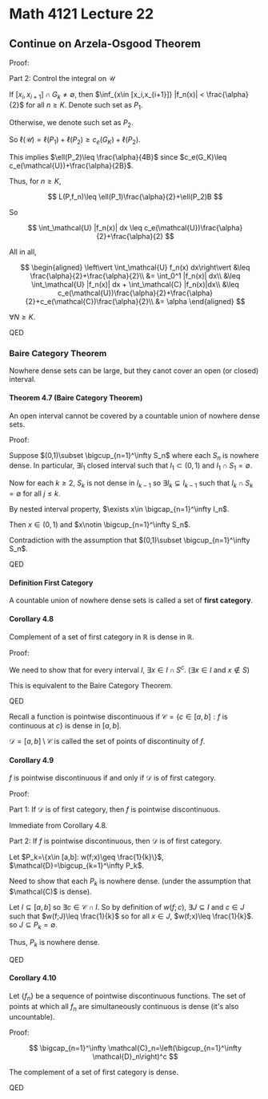# Math 4121 Lecture 22

## Continue on Arzela-Osgood Theorem



Proof:

Part 2: Control the integral on $\mathcal{U}$

If $[x_i,x_{i+1}]\cap G_k\neq \emptyset$, then $\inf_{x\in [x_i,x_{i+1}]} |f_n(x)| < \frac{\alpha}{2}$ for all $n\geq K$. Denote such set as $P_1$.

Otherwise, we denote such set as $P_2$.

So $\ell(\mathcal{U})=\ell(P_1)+\ell(P_2)\geq c_e(G_K)+\ell(P_2)$.

This implies $\ell(P_2)\leq \frac{\alpha}{4B}$ since $c_e(G_K)\leq c_e(\mathcal{U})+\frac{\alpha}{2B}$.

Thus, for $n\geq K$,

$$
L(P,f_n)\leq \ell(P_1)\frac{\alpha}{2}+\ell(P_2)B
$$

So

$$
\int_\mathcal{U} |f_n(x)| dx \leq c_e(\mathcal{U})\frac{\alpha}{2}+\frac{\alpha}{2}
$$

All in all,

$$
\begin{aligned}
\left\vert \int_\mathcal{U} f_n(x) dx\right\vert &\leq \frac{\alpha}{2}+\frac{\alpha}{2}\\
&= \int_0^1 |f_n(x)| dx\\
&\leq \int_\mathcal{U} |f_n(x)| dx + \int_\mathcal{C} |f_n(x)|dx\\
&\leq c_e(\mathcal{U})\frac{\alpha}{2}+\frac{\alpha}{2}+c_e(\mathcal{C})\frac{\alpha}{2}\\
&= \alpha
\end{aligned}
$$

$\forall N\geq K$.

QED

### Baire Category Theorem

Nowhere dense sets can be large, but they canot cover an open (or closed) interval.

#### Theorem 4.7 (Baire Category Theorem)

An open interval cannot be covered by a countable union of nowhere dense sets.

Proof:

Suppose $(0,1)\subset \bigcup_{n=1}^\infty S_n$ where each $S_n$ is nowhere dense. In particular, $\exists I_1$ closed interval such that $I_1\subset (0,1)$ and $I_1\cap S_1=\emptyset$.

Now for each $k\geq 2$, $S_k$ is not dense in $I_{k-1}$ so $\exists I_k\subsetneq I_{k-1}$ such that $I_k\cap S_k=\emptyset$ for all $j\leq k$.

By nested interval property, $\exists x\in \bigcap_{n=1}^\infty I_n$.

Then $x\in (0,1)$ and $x\notin \bigcup_{n=1}^\infty S_n$.

Contradiction with the assumption that $(0,1)\subset \bigcup_{n=1}^\infty S_n$.

QED

#### Definition First Category

A countable union of nowhere dense sets is called a set of **first category**.

#### Corollary 4.8

Complement of a set of first category in $\mathbb{R}$ is dense in $\mathbb{R}$.

Proof:

We need to show that for every interval $I$, $\exists x\in I\cap S^c$. ($\exists x\in I$ and $x\notin S$)

This is equivalent to the Baire Category Theorem.

QED

Recall a function is pointwise discontinuous if $\mathcal{C}=\{c\in [a,b]: f\text{ is continuous at } c\}$ is dense in $[a,b]$.

$\mathcal{D}=[a,b]\setminus \mathcal{C}$ is called the set of points of discontinuity of $f$.

#### Corollary 4.9

$f$ is pointwise discontinuous if and only if $\mathcal{D}$ is of first category.

Proof:

Part 1: If $\mathcal{D}$ is of first category, then $f$ is pointwise discontinuous.

Immediate from Corollary 4.8.

Part 2: If $f$ is pointwise discontinuous, then $\mathcal{D}$ is of first category.

Let $P_k=\{x\in [a,b]: w(f;x)\geq \frac{1}{k}\}$, $\mathcal{D}=\bigcup_{k=1}^\infty P_k$.

Need to show that each $P_k$ is nowhere dense. (under the assumption that $\mathcal{C)$ is dense).

Let $I\subseteq [a,b]$ so $\exists c\in \mathcal{C}\cap I$. So by definition of $w(f;c)$, $\exists J\subseteq I$ and $c\in J$ such that $w(f;J)\leq \frac{1}{k}$ so for all $x\in J$, $w(f;x)\leq \frac{1}{k}$. so $J\subseteq P_k=\emptyset$.

Thus, $P_k$ is nowhere dense.

QED

#### Corollary 4.10

Let $\{f_n\}$ be a sequence of pointwise discontinuous functions. The set of points at which all $f_n$ are simultaneously continuous is dense (it's also uncountable).

Proof:

$$
\bigcap_{n=1}^\infty \mathcal{C}_n=\left(\bigcup_{n=1}^\infty \mathcal{D}_n\right)^c
$$

The complement of a set of first category is dense.

QED
